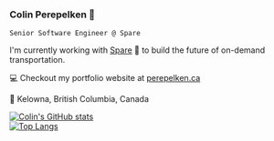 ### Colin Perepelken 👋
`Senior Software Engineer @ Spare`

I'm currently working with [Spare](https://sparelabs.com/en) 🚌 to build the future of on-demand transportation.

💻 Checkout my portfolio website at [perepelken.ca](https://perepelken.ca)

🏡 Kelowna, British Columbia, Canada


[![Colin's GitHub stats](https://github-readme-stats.vercel.app/api?username=colinperepelken&theme=github_dark&show_icons=true)](https://github.com/anuraghazra/github-readme-stats)  
[![Top Langs](https://github-readme-stats.vercel.app/api/top-langs/?username=colinperepelken&theme=dark)](https://github.com/anuraghazra/github-readme-stats)




<!--
**colinperepelken/colinperepelken** is a ✨ _special_ ✨ repository because its `README.md` (this file) appears on your GitHub profile.

Here are some ideas to get you started:

- 🔭 I’m currently working on ...
- 🌱 I’m currently learning ...
- 👯 I’m looking to collaborate on ...
- 🤔 I’m looking for help with ...
- 💬 Ask me about ...
- 📫 How to reach me: ...
- 😄 Pronouns: ...
- ⚡ Fun fact: ...
-->
